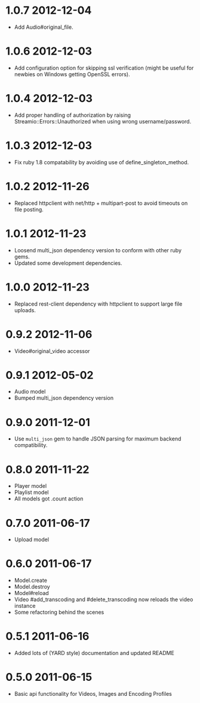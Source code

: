 # 1.0.7 2012-12-04

* Add Audio#original_file.

# 1.0.6 2012-12-03

* Add configuration option for skipping ssl verification (might be useful for newbies on Windows getting OpenSSL errors).

# 1.0.4 2012-12-03

* Add proper handling of authorization by raising Streamio::Errors::Unauthorized when using wrong username/password.

# 1.0.3 2012-12-03

* Fix ruby 1.8 compatability by avoiding use of define_singleton_method.

# 1.0.2 2012-11-26

* Replaced httpclient with net/http + multipart-post to avoid timeouts on file posting.

# 1.0.1 2012-11-23

* Loosend multi_json dependency version to conform with other ruby gems.
* Updated some development dependencies.

# 1.0.0 2012-11-23

* Replaced rest-client dependency with httpclient to support large file uploads.

# 0.9.2 2012-11-06

* Video#original_video accessor

# 0.9.1 2012-05-02

* Audio model
* Bumped multi_json dependency version

# 0.9.0 2011-12-01

* Use `multi_json` gem to handle JSON parsing for maximum backend compatibility.

# 0.8.0 2011-11-22

* Player model
* Playlist model
* All models got .count action

# 0.7.0 2011-06-17

* Upload model

# 0.6.0 2011-06-17

* Model.create
* Model.destroy
* Model#reload
* Video #add_transcoding and #delete_transcoding now reloads the video instance
* Some refactoring behind the scenes

# 0.5.1 2011-06-16

* Added lots of (YARD style) documentation and updated README

# 0.5.0 2011-06-15

* Basic api functionality for Videos, Images and Encoding Profiles
